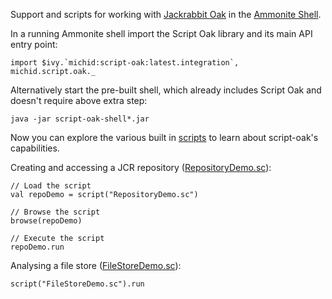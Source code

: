 Support and scripts for working with [Jackrabbit Oak](http://jackrabbit.apache.org/oak/) in the
[Ammonite Shell](https://lihaoyi.github.io/Ammonite/). 

In a running Ammonite shell import the Script Oak library and its main API entry point:

    import $ivy.`michid:script-oak:latest.integration`, michid.script.oak._
    
Alternatively start the pre-built shell, which already includes Script Oak and doesn't require
above extra step:

    java -jar script-oak-shell*.jar

Now you can explore the various built in [scripts](src/main/resources/scripts) to learn about 
script-oak's capabilities.
 
Creating and accessing a JCR repository ([RepositoryDemo.sc](src/main/resources/scripts/RepositoryDemo.sc)):
 
    // Load the script
    val repoDemo = script("RepositoryDemo.sc")
    
    // Browse the script
    browse(repoDemo)
    
    // Execute the script
    repoDemo.run

Analysing a file store ([FileStoreDemo.sc](src/main/resources/scripts/FileStoreDemo.sc)):

    script("FileStoreDemo.sc").run
